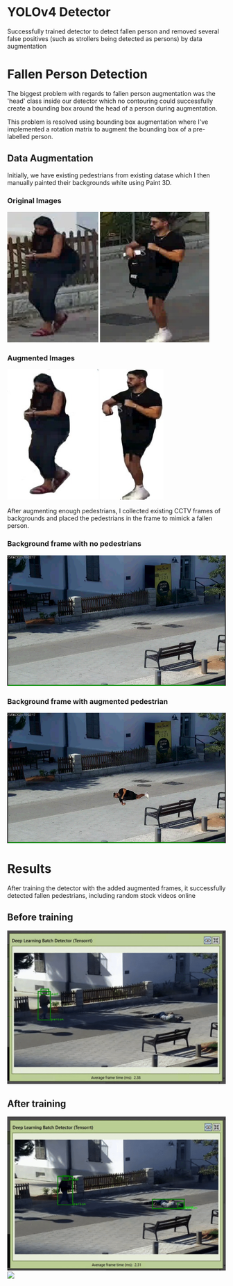 # YOLOv4 Detector
  Successfully trained detector to detect fallen person and removed several false positives (such as strollers being detected as persons) by data augmentation
  
# Fallen Person Detection
  The biggest problem with regards to fallen person augmentation was the 'head' class inside our detector which no contouring could successfully create a bounding box around the head of a person during augmentation.
  
  This problem is resolved using bounding box augmentation where I've implemented a rotation matrix to augment the bounding box of a pre-labelled person.
  
  ## Data Augmentation
  Initially, we have existing pedestrians from existing datase which I then manually painted their backgrounds white using Paint 3D.
  
  ### Original Images
  
  <img src = "images/pedestrian1_before.jpg" height = "300"> <img src = "images/pedestrian2_before.jpg" height = "300">
  
  ### Augmented Images
  
  <img src = "images/pedestrian1_augmented.jpg" height = "300"> <img src = "images/pedestrian2_augmented.jpg" height = "300">
  
  
  After augmenting enough pedestrians, I collected existing CCTV frames of backgrounds and placed the pedestrians in the frame to mimick a fallen person.
  
  ### Background frame with no pedestrians
  
  <img src = "images/background.jpg" height = "300">
  
  ### Background frame with augmented pedestrian
  
  <img src = "images/cam1-afternoon_1010.jpg" height = "300">
  
  # Results
  After training the detector with the added augmented frames, it successfully detected fallen pedestrians, including random stock videos online
  
  ## Before training
  <img src = "images/video_snippets/before_improvement1.gif">
  
  ## After training
  <img src = "images/video_snippets/improvement1.gif">
  <img src = "images/video_snippets/stock_vid_improvement.gif">
